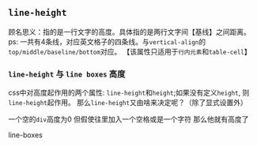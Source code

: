 ## ```line-height```

顾名思义：指的是一行文字的高度。具体指的是两行文字间【基线】之间距离。
ps: 一共有4条线，对应英文格子的四条线。与```vertical-align```的```top/middle/baseline/bottom```对应。
【该属性只适用于```行内元素```和```table-cell```】

### ```line-height``` 与 ```line boxes``` 高度

css中对高度起作用的两个属性: ```line-height```和```height```;如果没有定义```height```, 则```line-height```起作用。
那么```line-height```又由啥来决定呢？（除了显式设置外）

一个空的```div```高度为0 但假使往里加入一个空格或是一个字符 那么他就有高度了 

line-boxes


